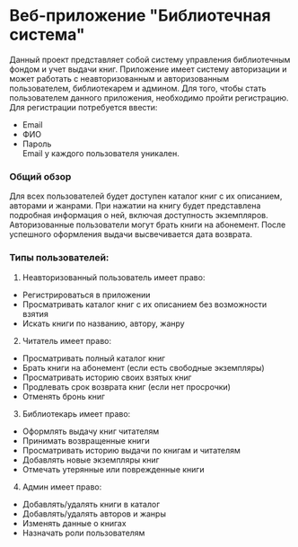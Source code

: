# Веб-приложение "Библиотечная система"
Данный проект представляет собой систему управления библиотечным фондом и учет выдачи книг. Приложение имеет систему авторизации и может работать с неавторизованным и авторизованным пользователем, библиотекарем и админом.
Для того, чтобы стать пользователем данного приложения, необходимо пройти регистрацию. Для регистрации потребуется ввести:
* Email
* ФИО
* Пароль\
Email у каждого пользователя уникален.
### Общий обзор
Для всех пользователей будет доступен каталог книг с их описанием, авторами и жанрами. При нажатии на книгу будет представлена подробная информация о ней, включая доступность экземпляров. Авторизованные пользователи могут брать книги на абонемент. После успешного оформления выдачи высвечивается дата возврата.
### Типы пользователей:
1. Неавторизованный пользователь имеет право:
- Регистрироваться в приложении
- Просматривать каталог книг с их описанием без возможности взятия
- Искать книги по названию, автору, жанру
2. Читатель имеет право:
- Просматривать полный каталог книг
- Брать книги на абонемент (если есть свободные экземпляры)
- Просматривать историю своих взятых книг
- Продлевать срок возврата книг (если нет просрочки)
- Отменять бронь книг
3. Библиотекарь имеет право:
- Оформлять выдачу книг читателям
- Принимать возвращенные книги
- Просматривать историю выдачи по книгам и читателям
- Добавлять новые экземпляры книг
- Отмечать утерянные или поврежденные книги
4. Админ имеет право:
- Добавлять/удалять книги в каталог
- Добавлять/удалять авторов и жанры
- Изменять данные о книгах
- Назначать роли пользователям
